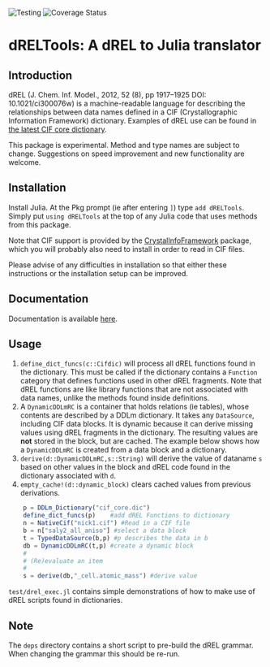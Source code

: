 ![Testing](https://github.com/jamesrhester/dRELTools.jl/workflows/Run%20tests/badge.svg)
![Coverage Status](https://coveralls.io/repos/github/jamesrhester/dRELTools.jl/badge.svg?branch=master)
# dRELTools: A dREL to Julia translator

## Introduction

dREL (J. Chem. Inf. Model., 2012, 52 (8), pp 1917–1925
DOI: 10.1021/ci300076w) is a machine-readable language for describing the
relationships between data names defined in a CIF (Crystallographic
Information Framework) dictionary.  Examples of dREL
use can be found in 
[the latest CIF core dictionary](https://github.com/COMCIFS/cif_core/cif_core.dic).

This package is experimental.  Method and type names are subject to
change. Suggestions on speed improvement and new functionality
are welcome.

## Installation

Install Julia.  At the Pkg prompt (ie after entering `]`) type
`add dRELTools`.  Simply put `using dRELTools` at the top of any
Julia code that uses methods from this package.

Note that CIF support is provided by the [CrystalInfoFramework](https://github.com/jamesrhester/CrystalInfoFramework.jl) package, which you will probably also need to install in order to read in CIF
files.

Please advise of any difficulties in installation so that either these
instructions or the installation setup can be improved.

## Documentation

Documentation is available [here](https://jamesrhester.github.io/dRELTools.jl/dev/).

## Usage

1. ``define_dict_funcs(c::Cifdic)`` will
process all dREL functions found in the dictionary. This must be
called if the dictionary contains a ``Function`` category that
defines functions used in other dREL fragments.
Note that dREL functions are like library functions
that are not associated with data names, unlike the methods found 
inside definitions.
2. A ``DynamicDDLmRC`` is a container that holds relations (ie tables), whose
contents are described by a DDLm dictionary. It takes any ``DataSource``,
including CIF data blocks. It is dynamic because it can derive missing
values using dREL fragments in the dictionary. The resulting values are **not**
stored in the block, but are cached. The example below shows how a ``DynamicDDLmRC``
is created from a data block and a dictionary.
3. ``derive(d::DynamicDDLmRC,s::String)`` will derive the value of dataname
``s`` based on other values in the block and dREL code found in the dictionary
associated with ``d``.
4. ``empty_cache!(d::dynamic_block)`` clears cached values from previous
derivations.

```julia
    p = DDLm_Dictionary("cif_core.dic")
    define_dict_funcs(p)    #add dREL Functions to dictionary
    n = NativeCif("nick1.cif") #Read in a CIF file
    b = n["saly2_all_aniso"] #select a data block
    t = TypedDataSource(b,p) #p describes the data in b
    db = DynamicDDLmRC(t,p) #create a dynamic block
    # 
    # (Re)evaluate an item
    #
    s = derive(db,"_cell.atomic_mass") #derive value
```

``test/drel_exec.jl`` contains simple demonstrations of how to
make use of dREL scripts found in dictionaries.

## Note

The `deps` directory contains a short script to pre-build the dREL grammar. When
changing the grammar this should be re-run.
